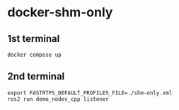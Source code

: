 # docker-shm-only

## 1st terminal

```
docker compose up
```

## 2nd terminal

```
export FASTRTPS_DEFAULT_PROFILES_FILE=./shm-only.xml
ros2 run demo_nodes_cpp listener
```